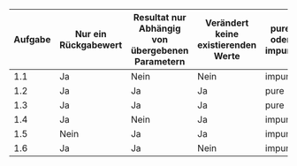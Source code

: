 | Aufgabe | Nur ein Rückgabewert | Resultat nur Abhängig von übergebenen Parametern | Verändert keine existierenden Werte | pure oder impure |
|---------|----------------------|--------------------------------------------------|-------------------------------------|------------------|
| 1.1     | Ja                   | Nein                                             | Nein                                | impure           |
| 1.2     | Ja                   | Ja                                               | Ja                                  | pure             |
| 1.3     | Ja                   | Ja                                               | Ja                                  | pure             |
| 1.4     | Ja                   | Nein                                             | Ja                                  | impure           |
| 1.5     | Nein                 | Ja                                               | Ja                                  | impure           |
| 1.6     | Ja                   | Ja                                               | Nein                                | impure           |